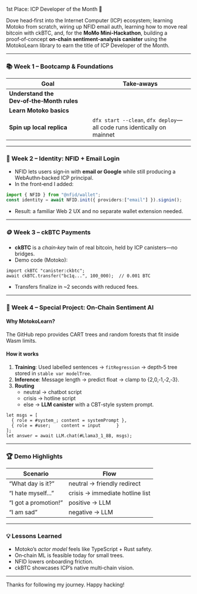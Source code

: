1st Place: ICP Developer of the Month 🚀

Dove head‑first into the Internet Computer (ICP) ecosystem; learning Motoko from scratch, wiring up NFID email auth, learning how to move real bitcoin with ckBTC, and, for the **MoMo Mini‑Hackathon**, building a proof‑of‑concept **on‑chain sentiment‑analysis canister** using the MotokoLearn library to earn the title of ICP Developer of the Month.

---

### 📚 Week 1 – Bootcamp & Foundations  

| Goal | Take‑aways |
|------|------------|
| **Understand the Dev‑of‑the‑Month rules** |
| **Learn Motoko basics** |
| **Spin up local replica** | `dfx start --clean`, `dfx deploy`—all code runs identically on mainnet |

---

### 🔐 Week 2 – Identity: NFID + Email Login  

* NFID lets users sign‑in with **email or Google** while still producing a WebAuthn‑backed ICP principal.  
* In the front‑end I added:

```ts
import { NFID } from "@nfid/wallet";
const identity = await NFID.init({ providers:["email"] }).signin();
```

* Result: a familiar Web 2 UX and no separate wallet extension needed.

---

### 🪙 Week 3 – ckBTC Payments  

* **ckBTC** is a *chain‑key* twin of real bitcoin, held by ICP canisters—no bridges.  
* Demo code (Motoko):

```motoko
import ckBTC "canister:ckbtc";
await ckBTC.transfer("bc1q...", 100_000);  // 0.001 BTC
```

* Transfers finalize in ~2 seconds with reduced fees.

---

### 🤖 Week 4 – Special Project: On‑Chain Sentiment AI  

#### Why MotokoLearn?  
The GitHub repo provides CART trees and random forests that fit inside Wasm limits.

#### How it works  
1. **Training**: Used labelled sentences → `fitRegression` → depth‑5 tree stored in `stable var modelTree`.  
2. **Inference**: Message length → predict float → clamp to {2,0,‑1,‑2,‑3}.  
3. **Routing**  
   * neutral → chatbot script 
   * crisis → hotline script  
   * else → **LLM canister** with a CBT‑style system prompt.


```motoko
let msgs = [
  { role = #system_; content = systemPrompt },
  { role = #user;    content = input      }
];
let answer = await LLM.chat(#Llama3_1_8B, msgs);
```

---

### 🏆 Demo Highlights  

| Scenario | Flow |
|----------|------|
| “What day is it?” | neutral → friendly redirect |
| “I hate myself…” | crisis → immediate hotline list |
| “I got a promotion!” | positive → LLM |
| “I am sad” | negative → LLM |
---

### 💡 Lessons Learned  

* Motoko’s *actor model* feels like TypeScript + Rust safety.  
* On‑chain ML is feasible today for small trees.  
* NFID lowers onboarding friction.  
* ckBTC showcases ICP’s native multi‑chain vision.  

---

Thanks for following my journey. Happy hacking!
